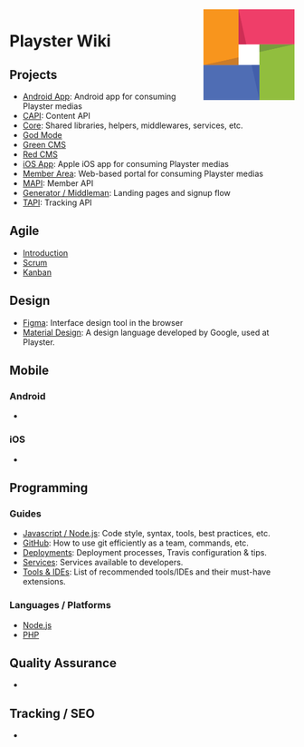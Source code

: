 <img src="/uploads/logos/playster-logo.png" align="right" alt="Playster" />

# Playster Wiki

## Projects
- [Android App](/project/android): Android app for consuming Playster medias
- [CAPI](/project/capi): Content API
- [Core](/project/core): Shared libraries, helpers, middlewares, services, etc.
- [God Mode](/project/god-mode)
- [Green CMS](/project/green-cms)
- [Red CMS](/project/red-cms)
- [iOS App](/project/ios): Apple iOS app for consuming Playster medias
- [Member Area](/project/member-area): Web-based portal for consuming Playster medias
- [MAPI](/project/mapi): Member API
- [Generator / Middleman](/project/signup): Landing pages and signup flow
- [TAPI](/project/tapi): Tracking API

## Agile
- [Introduction](/agile/introduction)
- [Scrum](/agile/scrum)
- [Kanban](/agile/kanban)

## Design
- [Figma](/design/figma): Interface design tool in the browser
- [Material Design](/design/material-design): A design language developed by Google, used at Playster.

## Mobile
### Android
-

### iOS
-

## Programming
### Guides
- [Javascript / Node.js](/dev/js): Code style, syntax, tools, best practices, etc.
- [GitHub](/dev/github): How to use git efficiently as a team, commands, etc.
- [Deployments](dev/deployments): Deployment processes, Travis configuration & tips.
- [Services](/dev/services): Services available to developers.
- [Tools & IDEs](dev/tools-ides/): List of recommended tools/IDEs and their must-have extensions.

### Languages / Platforms
- [Node.js](/dev/nodejs)
- [PHP](/dev/php)

## Quality Assurance
-
## Tracking / SEO
-
